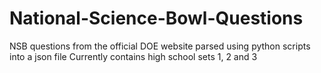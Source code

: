 # National-Science-Bowl-Questions
NSB questions from the official DOE website parsed using python scripts into a json file
Currently contains high school sets 1, 2 and 3



